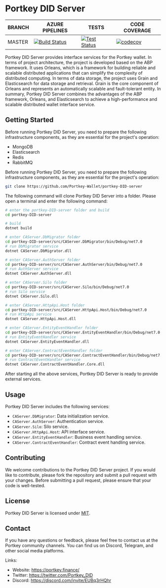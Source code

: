 # Portkey DID Server

BRANCH | AZURE PIPELINES                                                                                                                                                                                                                                                  | TESTS                                                                                                                                                                                                                        | CODE COVERAGE
-------|------------------------------------------------------------------------------------------------------------------------------------------------------------------------------------------------------------------------------------------------------------------|------------------------------------------------------------------------------------------------------------------------------------------------------------------------------------------------------------------------------|--------------
MASTER | [![Build Status](https://dev.azure.com/Portkey-Finance/Portkey-Finance/_apis/build/status%2FPortkey-Wallet.portkey-DID-server?branchName=master)](https://dev.azure.com/Portkey-Finance/Portkey-Finance/_build/latest?definitionId=9&branchName=master) | [![Test Status](https://dev.azure.com/Portkey-Finance/Portkey-Finance/_apis/build/status%2FPortkey-Wallet.portkey-DID-server?branchName=master)](https://dev.azure.com/Portkey-Finance/Portkey-Finance/_build/latest?definitionId=9&branchName=master) | [![codecov](https://codecov.io/github/Portkey-Wallet/portkey-DID-server/branch/master/graph/badge.svg?token=2TWAZLIGG8)](https://codecov.io/github/Portkey-Wallet/portkey-DID-server)


Portkey DID Server provides interface services for the Portkey wallet. In terms of project architecture, the project is developed based on the ABP framework. It uses Orleans, which is a framework for building reliable and scalable distributed applications that can simplify the complexity of distributed computing. In terms of data storage, the project uses Grain and Elasticsearch for data storage and retrieval. Grain is the core component of Orleans and represents an automatically scalable and fault-tolerant entity. In summary, Portkey DID Server combines the advantages of the ABP framework, Orleans, and Elasticsearch to achieve a high-performance and scalable distributed wallet interface service.
## Getting Started

Before running Portkey DID Server, you need to prepare the following infrastructure components, as they are essential for the project's operation:
* MongoDB
* Elasticsearch
* Redis
* RabbitMQ

Before running Portkey DID Server, you need to prepare the following infrastructure components, as they are essential for the project's operation:
```Bash
git clone https://github.com/Portkey-Wallet/portkey-DID-server
```

The following command will clone Portkey DID Server into a folder. Please open a terminal and enter the following command:

```Bash
# enter the portkey-DID-server folder and build 
cd portkey-DID-server

# build
dotnet build

# enter CAServer.DbMigrator folder
cd portkey-DID-server/src/CAServer.DbMigrator/bin/Debug/net7.0
# run DbMigrator service
dotnet CAServer.DbMigrator.dll

# enter CAServer.AuthServer folder
cd portkey-DID-server/src/CAServer.AuthServer/bin/Debug/net7.0
# run AuthServer service
dotnet CAServer.AuthServer.dll

# enter CAServer.Silo folder
cd portkey-DID-server/src/CAServer.Silo/bin/Debug/net7.0
# run Silo service
dotnet CAServer.Silo.dll

# enter CAServer.HttpApi.Host folder
cd portkey-DID-server/src/CAServer.HttpApi.Host/bin/Debug/net7.0
# run HttpApi service
dotnet CAServer.HttpApi.Host.dll

# enter CAServer.EntityEventHandler folder
cd portkey-DID-server/src/CAServer.EntityEventHandler/bin/Debug/net7.0
# run EntityEventHandler service
dotnet CAServer.EntityEventHandler.dll

# enter CAServer.ContractEventHandler folder
cd portkey-DID-server/src/CAServer.ContractEventHandler/bin/Debug/net7.0
# run ContractEventHandler service
dotnet CAServer.ContractEventHandler.Core.dll
```

After starting all the above services, Portkey DID Server is ready to provide external services.

## Usage

Portkey DID Server includes the following services:

- `CAServer.DbMigrator`: Data initialization service.
- `CAServer.AuthServer`: Authentication service.
- `CAServer.Silo`: Silo service.
- `CAServer.HttpApi.Host`: API interface service.
- `CAServer.EntityEventHandler`: Business event handling service.
- `CAServer.ContractEventHandler`: Contract event handling service.

## Contributing

We welcome contributions to the Portkey DID Server project. If you would like to contribute, please fork the repository and submit a pull request with your changes. Before submitting a pull request, please ensure that your code is well-tested.


## License

Portkey DID Server is licensed under [MIT](https://github.com/Portkey-Wallet/portkey-DID-server/blob/master/LICENSE).

## Contact

If you have any questions or feedback, please feel free to contact us at the Portkey community channels. You can find us on Discord, Telegram, and other social media platforms.

Links:

- Website: https://portkey.finance/
- Twitter: https://twitter.com/Portkey_DID
- Discord: https://discord.com/invite/EUBq3rHQhr
